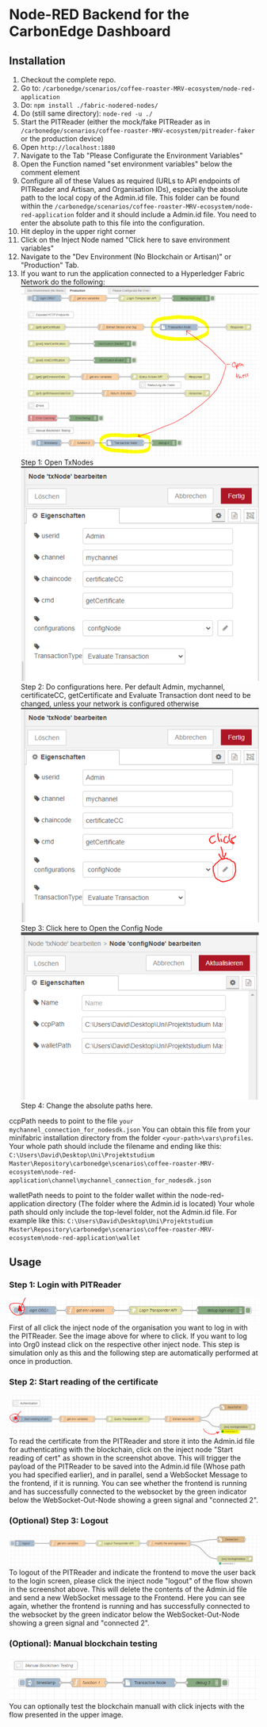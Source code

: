 # Node-RED Backend for the CarbonEdge Dashboard

## Installation

1. Checkout the complete repo.
2. Go to: `/carbonedge/scenarios/coffee-roaster-MRV-ecosystem/node-red-application`
3. Do: `npm install ./fabric-nodered-nodes/`
4. Do (still same directory): `node-red -u ./`
5. Start the PITReader (either the mock/fake PITReader as in `/carbonedge/scenarios/coffee-roaster-MRV-ecosystem/pitreader-faker` or the production device)
6. Open `http://localhost:1880`
7. Navigate to the Tab "Please Configurate the Environment Variables"
8. Open the Function named "set environment variables" below the comment element
9. Configure all of these Values as required (URLs to API endpoints of PITReader and Artisan, and Organisation IDs), especially the absolute path to the local copy of the Admin.id file. This folder can be found within the `/carbonedge/scenarios/coffee-roaster-MRV-ecosystem/node-red-application` folder and it should include a Admin.id file. You need to enter the absolute path to this file into the configuration.
10. Hit deploy in the upper right corner
11. Click on the Inject Node named "Click here to save environment variables"
12. Navigate to the "Dev Environment (No Blockchain or Artisan)" or "Production" Tab.
13. If you want to run the application connected to a Hyperledger Fabric Network do the following: ![Open TxNodes](documentation/TxNodeOpen.PNG "Open TxNodes")
    Step 1: Open TxNodes
    ![configurate TxNode](documentation/configTxNode.PNG "configurate TxNode")
    Step 2: Do configurations here. Per default Admin, mychannel, certificateCC, getCertificate and Evaluate Transaction dont need to be changed, unless your network is configured otherwise
    ![Open Config Node](documentation/editConfigNode.PNG "Open Config Node")
    Step 3: Click here to Open the Config Node
    ![Open Config Node](documentation/ConfigNode.PNG "Open Config Node")
    Step 4: Change the absolute paths here.

ccpPath needs to point to the file `your mychannel_connection_for_nodesdk.json`
You can obtain this file from your minifabric installation directory from the folder `<your-path>\vars\profiles`.
Your whole path should include the filename and ending like this: `C:\Users\David\Desktop\Uni\Projektstudium Master\Repository\carbonedge\scenarios\coffee-roaster-MRV-ecosystem\node-red-application\channel\mychannel_connection_for_nodesdk.json`

walletPath needs to point to the folder wallet within the node-red-application directory (The folder where the Admin.id is located)
Your whole path should only include the top-level folder, not the Admin.id file. For example like this: `C:\Users\David\Desktop\Uni\Projektstudium Master\Repository\carbonedge\scenarios\coffee-roaster-MRV-ecosystem\node-red-application\wallet`

## Usage

### Step 1: Login with PITReader

![Login With Org1](documentation/loginOrg1.PNG "Login With Org1")
First of all click the inject node of the organisation you want to log in with the PITReader. See the image above for where to click. If you want to log into Org0 instead click on the respective other inject node. This step is simulation only as this and the following step are automatically performed at once in production.

### Step 2: Start reading of the certificate

![Read Certificate](documentation/startReadingOfCert.PNG "Read Certificate")
To read the certificate from the PITReader and store it into the Admin.id file for authenticating with the blockchain, click on the inject node "Start reading of cert" as shown in the screenshot above. This will trigger the payload of the PITReader to be saved into the Admin.id file (Whose path you had specified earlier), and in parallel, send a WebSocket Message to the frontend, if it is running. You can see whether the frontend is running and has successfully connected to the websocket by the green indicator below the WebSocket-Out-Node showing a green signal and "connected 2".

### (Optional) Step 3: Logout

![Logout](documentation/logout.PNG "Logout")
To logout of the PITReader and indicate the frontend to move the user back to the login screen, please click the inject node "logout" of the flow shown in the screenshot above. This will delete the contents of the Admin.id file and send a new WebSocket message to the Frontend. Here you can see again, whether the frontend is running and has successfully connected to the websocket by the green indicator below the WebSocket-Out-Node showing a green signal and "connected 2".

### (Optional): Manual blockchain testing

![Manual Blockchain testing](documentation/manualBCTesting.PNG "Manual Blockchain testing")
You can optionally test the blockchain manuall with click injects with the flow presented in the upper image.
